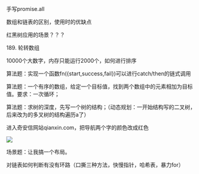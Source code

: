 手写promise.all

数组和链表的区别，使用时的优缺点

红黑树应用的场景？？？

189. 轮转数组

10000个大数字，内存只能运行2000个，如何进行排序

算法题：实现一个函数fn({start,success,fail})可以进行catch/then的链式调用

算法题：一个有序的数组，给定一个目标值，找到两个数组中的元素相加为目标值。要求：一次循环；

算法题：求树的深度，先写一个树的结构；（动态规划：一开始结构写的二叉树，后来改为的多叉树的结构遍历a了）

进入奇安信网站qianxin.com，把导航两个字的颜色改成红色

![](C:\Users\mohaixiao\AppData\Roaming\marktext\images\2023-06-01-13-36-28-image.png)

场景题：让我搞一个布局。

对链表如何判断有没有环路（口撕三种方法，快慢指针，哈希表，暴力for）
